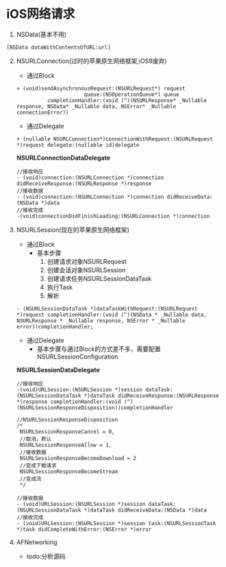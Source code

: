 # iOS网络请求
1. NSData(基本不用)
```
[NSData dataWithContentsOfURL:url]
```
2. NSURLConnection(过时的苹果原生网络框架,iOS9废弃)
    * 通过Block
    ```
    + (void)sendAsynchronousRequest:(NSURLRequest*) request
                          queue:(NSOperationQueue*) queue
              completionHandler:(void (^)(NSURLResponse* _Nullable response, NSData* _Nullable data, NSError* _Nullable connectionError))
    ```
    * 通过Delegate
    ```
    + (nullable NSURLConnection*)connectionWithRequest:(NSURLRequest *)request delegate:(nullable id)delegate
    ```
    **NSURLConnectionDataDelegate**
    ```
    //接收响应
    - (void)connection:(NSURLConnection *)connection didReceiveResponse:(NSURLResponse *)response
    //接收数据
    - (void)connection:(NSURLConnection *)connection didReceiveData:(NSData *)data
    //接收完成
    -(void)connectionDidFinishLoading:(NSURLConnection *)connection
    ```

3. NSURLSession(现在的苹果原生网络框架)
    * 通过Block
        * 基本步骤
            1. 创建请求对象NSURLRequest
            2. 创建会话对象NSURLSession
            3. 创建请求任务NSURLSessionDataTask
            4. 执行Task
            5. 解析
    ```
    - (NSURLSessionDataTask *)dataTaskWithRequest:(NSURLRequest *)request completionHandler:(void (^)(NSData * _Nullable data, NSURLResponse * _Nullable response, NSError * _Nullable error))completionHandler;
    ```
    * 通过Delegate
        * 基本步骤与通过Block的方式差不多，需要配置NSURLSessionConfiguration

    **NSURLSessionDataDelegate**
    ```
    //接收响应
    -(void)URLSession:(NSURLSession *)session dataTask:(NSURLSessionDataTask *)dataTask didReceiveResponse:(NSURLResponse *)response completionHandler:(void (^)(NSURLSessionResponseDisposition))completionHandler

    //NSURLSessionResponseDisposition
    /*
     NSURLSessionResponseCancel = 0,
     //取消，默认
     NSURLSessionResponseAllow = 1,
     //接收数据
     NSURLSessionResponseBecomeDownload = 2
     //变成下载请求
     NSURLSessionResponseBecomeStream
     //变成流
     */

    //接收数据
    - (void)URLSession:(NSURLSession *)session dataTask:(NSURLSessionDataTask *)dataTask didReceiveData:(NSData *)data
    //接收完成
    - (void)URLSession:(NSURLSession *)session task:(NSURLSessionTask *)task didCompleteWithError:(NSError *)error
    ```

4. AFNetworking
    * todo:分析源码

